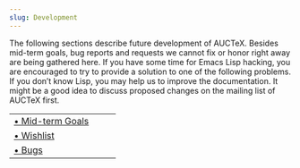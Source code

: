 ```yaml
---
slug: Development
---
```


The following sections describe future development of AUCTeX. Besides mid-term goals, bug reports and requests we cannot fix or honor right away are being gathered here. If you have some time for Emacs Lisp hacking, you are encouraged to try to provide a solution to one of the following problems. If you don’t know Lisp, you may help us to improve the documentation. It might be a good idea to discuss proposed changes on the mailing list of AUCTeX first.

|                                                     |    |    |
| :-------------------------------------------------- | -- | :- |
| [• Mid-term Goals](/docs/auctex/Mid_002dterm-Goals) |    |    |
| [• Wishlist](/docs/auctex/Wishlist)                 |    |    |
| [• Bugs](/docs/auctex/Bugs)                         |    |    |
